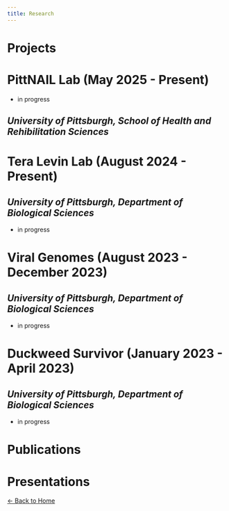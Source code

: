 ```yaml
---
title: Research
---
```

# Projects
# PittNAIL Lab (May 2025 - Present)
- in progress
## *University of Pittsburgh, School of Health and Rehibilitation Sciences*
# Tera Levin Lab (August 2024 - Present)
## *University of Pittsburgh, Department of Biological Sciences*
- in progress

# Viral Genomes (August 2023 - December 2023) 
## *University of Pittsburgh, Department of Biological Sciences*
- in progress
  
# Duckweed Survivor (January 2023 - April 2023)
## *University of Pittsburgh, Department of Biological Sciences*
- in progress

# Publications

# Presentations




[← Back to Home](index.md)
